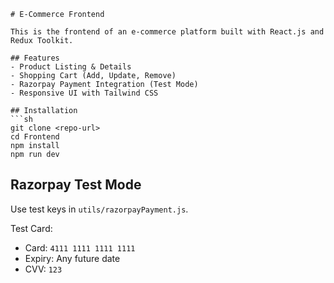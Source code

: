 
```plaintext
# E-Commerce Frontend

This is the frontend of an e-commerce platform built with React.js and Redux Toolkit.

## Features
- Product Listing & Details
- Shopping Cart (Add, Update, Remove)
- Razorpay Payment Integration (Test Mode)
- Responsive UI with Tailwind CSS

## Installation
```sh
git clone <repo-url>
cd Frontend
npm install
npm run dev
```

## Razorpay Test Mode
Use test keys in `utils/razorpayPayment.js`.

Test Card:
- Card: `4111 1111 1111 1111`
- Expiry: Any future date
- CVV: `123`
```
